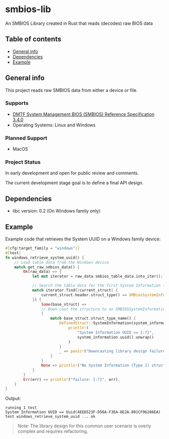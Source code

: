 # smbios-lib
An SMBIOS Library created in Rust that reads (decodes) raw BIOS data

## Table of contents
* [General info](#general-info)
* [Dependencies](#dependencies)
* [Example](#example)

## General info
This project reads raw SMBIOS data from either a device or file.

### Supports
* [DMTF System Management BIOS (SMBIOS) Reference
Specification 3.4.0](https://www.dmtf.org/sites/default/files/standards/documents/DSP0134_3.4.0.pdf)
* Operating Systems: Linux and Windows

### Planned Support
* MacOS

### Project Status
In early development and open for public review and comments.

The current development stage goal is to define a final API design.
	
## Dependencies
* libc version: 0.2 (On Windows family only)
	
## Example
Example code that retrieves the System UUID on a Windows family device:

```rust
#[cfg(target_family = "windows")]
#[test]
fn windows_retrieve_system_uuid() {
    // Load table data from the Windows device
    match get_raw_smbios_data() {
        Ok(raw_data) => {
            let mut iterator = raw_data.smbios_table_data.into_iter();

            // Search the table data for the first System Information (Type 1) structure
            match iterator.find(|current_struct| {
                current_struct.header.struct_type() == SMBiosSystemInformation::STRUCT_TYPE
            }) {
                Some(base_struct) =>
                // Down cast the structure to an SMBIOSSystemInformation structure
                {
                    match base_struct.struct_type_name() {
                        DefinedStruct::SystemInformation(system_information) => {
                            println!(
                                "System Information UUID == {:?}",
                                system_information.uuid().unwrap()
                            )
                        }
                        _ => panic!("Downcasting library design failure"),
                    }
                }
                None => println!("No System Information (Type 1) structure found"),
            }
        }
        Err(err) => println!("failure: {:?}", err),
    }
}
```

Output:
```
running 1 test
System Information UUID == Uuid(4EE6523F-D56A-F3EA-8E2A-891CF96286EA)
test windows_retrieve_system_uuid ... ok
````

> Note: The library design for this common user scenario is overly complex and requires refactoring.